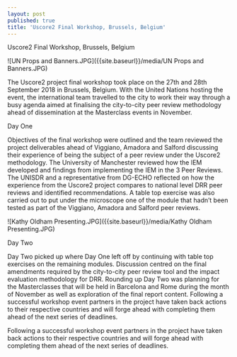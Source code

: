 ```yaml
---
layout: post
published: true
title: 'Uscore2 Final Workshop, Brussels, Belgium'
---
```

Uscore2 Final Workshop, Brussels, Belgium

![UN Props and Banners.JPG]({{site.baseurl}}/media/UN Props and Banners.JPG)

The Uscore2 project final workshop took place on the 27th and 28th September 2018 in Brussels, Belgium. With the United Nations hosting the event, the international team travelled to the city to work their way through a busy agenda aimed at finalising the city-to-city peer review methodology ahead of dissemination at the Masterclass events in November.

Day One

Objectives of the final workshop were outlined and the team reviewed the project deliverables ahead of Viggiano, Amadora and Salford discussing their experience of being the subject of a peer review under the Uscore2 methodology. The University of Manchester reviewed how the IEM developed and findings from implementing the IEM in the 3 Peer Reviews. The UNISDR and a representative from DG-ECHO reflected on how the experience from the Uscore2 project compares to national level DRR peer reviews and identified recommendations. A table top exercise was also carried out to put under the microscope one of the module that hadn’t been tested as part of the Viggiano, Amadora and Salford peer reviews.

![Kathy Oldham Presenting.JPG]({{site.baseurl}}/media/Kathy Oldham Presenting.JPG)

Day Two

Day Two picked up where Day One left off by continuing with table top exercises on the remaining modules. Discussion centred on the final amendments required by the city-to-city peer review tool and the impact evaluation methodology for DRR. Rounding up Day Two was planning for the Masterclasses that will be held in Barcelona and Rome during the month of November as well as exploration of the final report content.
Following a successful workshop event partners in the project have taken back actions to their respective countries and will forge ahead with completing them ahead of the next series of deadlines.

Following a successful workshop event partners in the project have taken back actions to their respective countries and will forge ahead with completing them ahead of the next series of deadlines.